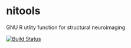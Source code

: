 # nitools 
GNU R utlity function for structural neuroimaging

[![Build Status](https://travis-ci.org/dfsp-spirit/nitools.svg?branch=master)](https://travis-ci.org/dfsp-spirit/nitools)

